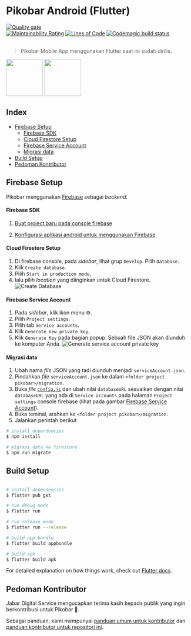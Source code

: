 
# Pikobar Android (Flutter)
[![Quality gate](http://sonar-flutter.rover.digitalservice.id/api/project_badges/quality_gate?project=pikobar_flutter)](http://sonar-flutter.rover.digitalservice.id/dashboard?id=pikobar_flutter)</br>
[![Maintainability Rating](http://sonar-flutter.rover.digitalservice.id/api/project_badges/measure?project=pikobar_flutter&metric=sqale_rating)](http://sonar-flutter.rover.digitalservice.id/dashboard?id=pikobar_flutter)
[![Lines of Code](http://sonar-flutter.rover.digitalservice.id/api/project_badges/measure?project=pikobar_flutter&metric=ncloc)](http://sonar-flutter.rover.digitalservice.id/dashboard?id=pikobar_flutter)
[![Codemagic build status](https://api.codemagic.io/apps/5f3bab9add10563324d17fbd/5f3bab9add10563324d17fbc/status_badge.svg)](https://codemagic.io/apps/5f3bab9add10563324d17fbd/5f3bab9add10563324d17fbc/latest_build)
</br></br>

> Pikobar Mobile App menggunakan Flutter saat ini sudah dirilis.
<img src='https://user-images.githubusercontent.com/26994065/96281189-32e8dc80-1003-11eb-94af-b0cfb12da92d.png' width='100px'>
<img src='https://user-images.githubusercontent.com/26994065/96281556-b0145180-1003-11eb-812b-c513928b90df.png' width='100px'>

## Index

- [Firebase Setup](#firebase-setup)
	- [Firebase SDK](#firebase-sdk)
	- [Cloud Firestore Setup](#cloud-firestore-setup)
	- [Firebase Service Account](#firebase-service-account)
	- [Migrasi data](#migrasi-data)
- [Build Setup](#build-setup)
- [Pedoman Kontributor](#pedoman-kontributor)

  
## Firebase Setup

Pikobar menggunakan [Firebase](https://firebase.google.com/) sebagai _backend_.

  
#### Firebase SDK

1. [Buat project baru pada console firebase](https://firebase.google.com/docs/flutter/setup#create_firebase_project)

2. [Konfigurasi aplikasi android untuk menggunakan Firebase](https://firebase.google.com/docs/flutter/setup#configure_an_android_app)

  

#### Cloud Firestore Setup

1. Di firebase console, pada _sidebar_, lihat grup `Develop`. Pilih `Database`.
2. Klik `Create database`.
3. Pilih `Start in production mode`,
4. lalu pilih _location_ yang diinginkan untuk Cloud Firestore.
![Create Database](https://user-images.githubusercontent.com/4391973/77878823-69d3ec80-7283-11ea-8a83-62857b58f229.png)

  
#### Firebase Service Account

1. Pada _sidebar_, klik ikon menu :gear:.
2. Pilih `Project settings`.
3. Pilih tab `Service accounts`.
4. Klik `Generate new private key`.
5. Klik `Generate Key` pada bagian popup. Sebuah file JSON akan diunduh ke komputer Anda.
![Generate service account private key](https://user-images.githubusercontent.com/4391973/77879531-d7344d00-7284-11ea-880c-bedab6e508bd.png)

#### Migrasi data

1. Ubah nama _file_ JSON yang tadi diunduh menjadi `serviceAccount.json`.
2. Pindahkan _file_ `serviceAccount.json` ke dalam `<folder project pikobar>/migration`.
3. Buka _file_ [`config.js`](https://github.com/jabardigitalservice/pikobar-flutter/blob/setup-environment/migration/config.js) dan ubah nilai `databaseURL` sesuaikan dengan nilai `databaseURL` yang ada di `Service accounts` pada halaman `Project settings` console firebase (lihat pada gambar [Firebase Service Account](#firebase-service-account)).
4. Buka teminal, arahkan ke `<folder project pikobar>/migration`.
5. Jalankan perintah berikut
```bash 
# install dependencies
$ npm install

# migrasi data ke firestore
$ npm run migrate
```

  

## Build Setup
``` bash

# install dependencies
$ flutter pub get

# run debug mode
$ flutter run

# run release mode
$ flutter run --release

# build app bundle
$ flutter build appbundle

# build apk
$ flutter build apk

```

  

For detailed explanation on how things work, check out [Flutter docs](https://flutter.dev/docs).

  

## Pedoman Kontributor

Jabar Digital Service mengucapkan terima kasih kepada publik yang ingin berkontribusi untuk Pikobar :pray:.

Sebagai panduan, kami mempunyai [panduan umum untuk kontributor](https://github.com/jabardigitalservice/pikobar-relawan-readme/blob/master/README.md) dan [panduan kontributor untuk repositori ini](CONTRIBUTING.md).
